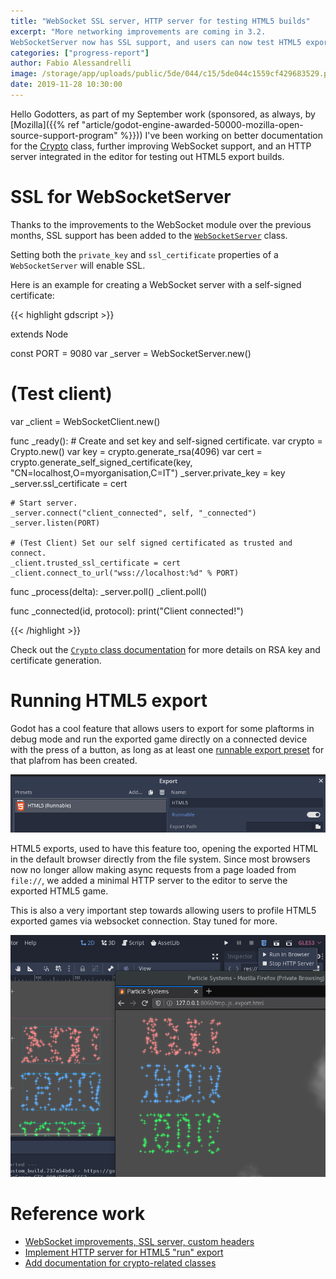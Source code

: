 ```yaml
---
title: "WebSocket SSL server, HTTP server for testing HTML5 builds"
excerpt: "More networking improvements are coming in 3.2.
WebSocketServer now has SSL support, and users can now test HTML5 export from the editor with one click."
categories: ["progress-report"]
author: Fabio Alessandrelli
image: /storage/app/uploads/public/5de/044/c15/5de044c1559cf429683529.png
date: 2019-11-28 10:30:00
---
```


Hello Godotters, as part of my September work (sponsored, as always, by [Mozilla]({{% ref "article/godot-engine-awarded-50000-mozilla-open-source-support-program" %}})) I've been working on better documentation for the [Crypto](http://docs.godotengine.org/en/latest/classes/class_crypto.html) class, further improving WebSocket support, and an HTTP server integrated in the editor for testing out HTML5 export builds.

SSL for WebSocketServer
=======================

Thanks to the improvements to the WebSocket module over the previous months, SSL support has been added to the [`WebSocketServer`](http://docs.godotengine.org/en/latest/classes/class_websocketserver.html) class.

Setting both the `private_key` and `ssl_certificate` properties of a `WebSocketServer` will enable SSL.

Here is an example for creating a WebSocket server with a self-signed certificate:

{{< highlight gdscript >}}

extends Node

const PORT = 9080
var _server = WebSocketServer.new()

# (Test client)
var _client = WebSocketClient.new()

func _ready():
	# Create and set key and self-signed certificate.
	var crypto = Crypto.new()
	var key = crypto.generate_rsa(4096)
	var cert = crypto.generate_self_signed_certificate(key, "CN=localhost,O=myorganisation,C=IT")
	_server.private_key = key
	_server.ssl_certificate = cert

	# Start server.
	_server.connect("client_connected", self, "_connected")
	_server.listen(PORT)

	# (Test Client) Set our self signed certificated as trusted and connect.
	_client.trusted_ssl_certificate = cert
	_client.connect_to_url("wss://localhost:%d" % PORT)

func _process(delta):
	_server.poll()
	_client.poll()

func _connected(id, protocol):
	print("Client connected!")

{{< /highlight >}}

Check out the [`Crypto` class documentation](http://docs.godotengine.org/en/latest/classes/class_crypto.html) for more details on RSA key and certificate generation.

Running HTML5 export
====================

Godot has a cool feature that allows users to export for some plaftorms in debug mode and run the exported game directly on a connected device with the press of a button, as long as at least one [runnable export preset](https://docs.godotengine.org/en/latest/getting_started/workflow/export/exporting_projects.html) for that plafrom has been created.

![export.png](/storage/app/uploads/public/5de/044/edb/5de044edb1159008949448.png)

HTML5 exports, used to have this feature too, opening the exported HTML in the default browser directly from the file system. Since most browsers now no longer allow making async requests from a page loaded from `file://`, we added a minimal HTTP server to the editor to serve the exported HTML5 game.

This is also a very important step towards allowing users to profile HTML5 exported games via websocket connection. Stay tuned for more.

![http_server.png](/storage/app/uploads/public/5de/045/0f1/5de0450f18d4a943481630.png)

Reference work
==============

- [WebSocket improvements, SSL server, custom headers](https://github.com/godotengine/godot/pull/32683)
- [Implement HTTP server for HTML5 "run" export](https://github.com/godotengine/godot/pull/33001)
- [Add documentation for crypto-related classes](https://github.com/godotengine/godot/pull/32285)
